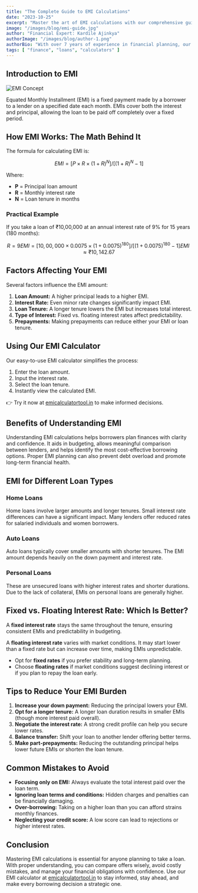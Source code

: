 ```yaml
---
title: "The Complete Guide to EMI Calculations"
date: "2023-10-25"
excerpt: "Master the art of EMI calculations with our comprehensive guide covering all aspects from basic formulas to advanced scenarios."
image: "/images/blog/emi-guide.jpg"
author: "Financial Expert: Kardile Ajinkya"
authorImage: "/images/blog/author-1.png"
authorBio: "With over 7 years of experience in financial planning, our expert has helped thousands navigate complex loan scenarios."
tags: [ "finance", "loans", "calculators" ]
---
```


## Introduction to EMI

![EMI Concept](/images/blog/emi-guide.jpg)

Equated Monthly Installment (EMI) is a fixed payment made by a borrower to a lender on a specified date each month. EMIs
cover both the interest and principal, allowing the loan to be paid off completely over a fixed period.

## How EMI Works: The Math Behind It

The formula for calculating EMI is:

```math
EMI = [P × R × (1+R)^N] / [(1+R)^N - 1]
```

Where:

* **P** = Principal loan amount
* **R** = Monthly interest rate
* **N** = Loan tenure in months

### Practical Example

If you take a loan of ₹10,00,000 at an annual interest rate of 9% for 15 years (180 months):

```math
R = 9% / 12 = 0.75% = 0.0075
EMI = [10,00,000 × 0.0075 × (1+0.0075)^180] / [(1+0.0075)^180 - 1]
EMI ≈ ₹10,142.67
```

## Factors Affecting Your EMI

Several factors influence the EMI amount:

1. **Loan Amount:** A higher principal leads to a higher EMI.
2. **Interest Rate:** Even minor rate changes significantly impact EMI.
3. **Loan Tenure:** A longer tenure lowers the EMI but increases total interest.
4. **Type of Interest:** Fixed vs. floating interest rates affect predictability.
5. **Prepayments:** Making prepayments can reduce either your EMI or loan tenure.

## Using Our EMI Calculator

Our easy-to-use EMI calculator simplifies the process:

1. Enter the loan amount.
2. Input the interest rate.
3. Select the loan tenure.
4. Instantly view the calculated EMI.

👉 Try it now at [emicalculatortool.in](https://emicalculatortool.in) to make informed decisions.

## Benefits of Understanding EMI

Understanding EMI calculations helps borrowers plan finances with clarity and confidence. It aids in budgeting, allows
meaningful comparison between lenders, and helps identify the most cost-effective borrowing options. Proper EMI planning
can also prevent debt overload and promote long-term financial health.

## EMI for Different Loan Types

### Home Loans

Home loans involve larger amounts and longer tenures. Small interest rate differences can have a significant impact.
Many lenders offer reduced rates for salaried individuals and women borrowers.

### Auto Loans

Auto loans typically cover smaller amounts with shorter tenures. The EMI amount depends heavily on the down payment and
interest rate.

### Personal Loans

These are unsecured loans with higher interest rates and shorter durations. Due to the lack of collateral, EMIs on
personal loans are generally higher.

## Fixed vs. Floating Interest Rate: Which Is Better?

A **fixed interest rate** stays the same throughout the tenure, ensuring consistent EMIs and predictability in
budgeting.

A **floating interest rate** varies with market conditions. It may start lower than a fixed rate but can increase over
time, making EMIs unpredictable.

* Opt for **fixed rates** if you prefer stability and long-term planning.
* Choose **floating rates** if market conditions suggest declining interest or if you plan to repay the loan early.

## Tips to Reduce Your EMI Burden

1. **Increase your down payment:** Reducing the principal lowers your EMI.
2. **Opt for a longer tenure:** A longer loan duration results in smaller EMIs (though more interest paid overall).
3. **Negotiate the interest rate:** A strong credit profile can help you secure lower rates.
4. **Balance transfer:** Shift your loan to another lender offering better terms.
5. **Make part-prepayments:** Reducing the outstanding principal helps lower future EMIs or shorten the loan tenure.

## Common Mistakes to Avoid

* **Focusing only on EMI:** Always evaluate the total interest paid over the loan term.
* **Ignoring loan terms and conditions:** Hidden charges and penalties can be financially damaging.
* **Over-borrowing:** Taking on a higher loan than you can afford strains monthly finances.
* **Neglecting your credit score:** A low score can lead to rejections or higher interest rates.

## Conclusion

Mastering EMI calculations is essential for anyone planning to take a loan. With proper understanding, you can compare
offers wisely, avoid costly mistakes, and manage your financial obligations with confidence. Use our EMI calculator
at [emicalculatortool.in](https://emicalculatortool.in) to stay informed, stay ahead, and make every borrowing decision
a strategic one.
